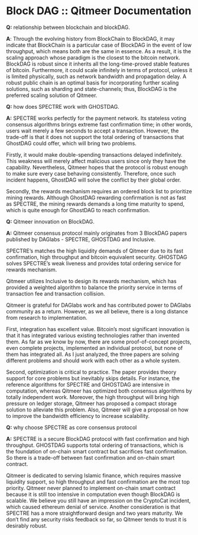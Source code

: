 # Block DAG :: Qitmeer Documentation

**Q:** relationship between blockchain and blockDAG.

**A**: Through the evolving history from BlockChain to BlockDAG, it may indicate that BlockChain is a particular case of BlockDAG in the event of low throughput, which means both are the same in essence. As a result, it is the scaling approach whose paradigm is the closest to the bitcoin network. BlockDAG is robust since it inherits all the long-time-proved stable features of bitcoin. Furthermore, it could scale infinitely in terms of protocol, unless it is limited physically, such as network bandwidth and propagation delay. A robust public chain is an optimal basis for incorporating further scaling solutions, such as sharding and state-channels; thus, BlockDAG is the preferred scaling solution of Qitmeer.

**Q:** how does SPECTRE work with GHOSTDAG.

**A:** SPECTRE works perfectly for the payment network. Its stateless voting consensus algorithms brings extreme fast confirmation time; in other words, users wait merely a few seconds to accept a transaction. However, the trade-off is that it does not support the total ordering of transactions that GhostDAG could offer, which will bring two problems.

Firstly, it would make double-spending transactions delayed indefinitely. This weakness will merely affect malicious users since only they have the capability. Nevertheless, Qitmeer hopes that the protocol is robust enough to make sure every case behaving consistently. Therefore, once such incident happens, GhostDAG will solve the conflict by their global order.

Secondly, the rewards mechanism requires an ordered block list to prioritize mining rewards. Although GhostDAG rewarding confirmation is not as fast as SPECTRE, the mining rewards demands a long time maturity to spend, which is quite enough for GhostDAG to reach confirmation.

**Q:** Qitmeer innovation on BlockDAG.

**A:** Qitmeer consensus protocol mainly originates from 3 BlockDAG papers published by DAGlabs - SPECTRE, GHOSTDAG and Inclusive.

SPECTRE’s matches the high liquidity demands of Qitmeer due to its fast confirmation, high throughput and bitcoin equivalent security. GHOSTDAG solves SPECTRE’s weak liveness and provides total ordering service for rewards mechanism.

Qitmeer utilizes Inclusive to design its rewards mechanism, which has provided a weighted algorithm to balance the priority service in terms of transaction fee and transaction collision.

Qitmeer is grateful for DAGlabs work and has contributed power to DAGlabs community as a return. However, as we all believe, there is a long distance from research to implementation.

First, integration has excellent value. Bitcoin’s most significant innovation is that it has integrated various existing technologies rather than invented them. As far as we know by now, there are some proof-of-concept projects, even complete projects, implemented an individual protocol, but none of them has integrated all. As I just analyzed, the three papers are solving different problems and should work with each other as a whole system.

Second, optimization is critical to practice. The paper provides theory support for core problems but inevitably skips details. For instance, the reference algorithms for SPECTRE and GHOSTDAG are intensive in computation, whereas Qitmeer has optimized both consensus algorithms by totally independent work. Moreover, the high throughput will bring high pressure on ledger storage, Qitmeer has proposed a compact storage solution to alleviate this problem. Also, Qitmeer will give a proposal on how to improve the bandwidth efficiency to increase scalability.

**Q:** why choose SPECTRE as core consensus protocol

**A:** SPECTRE is a secure BlockDAG protocol with fast confirmation and high throughput. GHOSTDAG supports total ordering of transactions, which is the foundation of on-chain smart contract but sacrifices fast confirmation. So there is a trade-off between fast confirmation and on-chain smart contract.

Qitmeer is dedicated to serving Islamic finance, which requires massive liquidity support, so high throughput and fast confirmation are the most top priority. Qitmeer never planned to implement on-chain smart contract because it is still too intensive in computation even though BlockDAG is scalable. We believe you still have an impression on the CryptoCat incident, which caused ethereum denial of service. Another consideration is that SPECTRE has a more straightforward design and two years maturity. We don’t find any security risks feedback so far, so Qitmeer tends to trust it is desirably robust.
